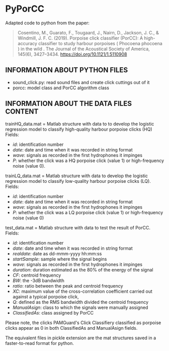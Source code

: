 # PyPorCC

Adapted code to python from the paper: 
> Cosentino, M., Guarato, F., Tougaard, J., Nairn, D., Jackson, J. C., & Windmill, J. F. C. (2019). 
> Porpoise click classifier (PorCC): A high-accuracy classifier to study harbour porpoises ( Phocoena phocoena ) in the wild . 
> The Journal of the Acoustical Society of America, 145(6), 3427–3434. https://doi.org/10.1121/1.5110908


## INFORMATION ABOUT PYTHON FILES
- sound_click.py: read sound files and create click cuttings out of it
- porcc: model class and PorCC algorithm class



## INFORMATION ABOUT THE DATA FILES CONTENT

trainHQ_data.mat = Matlab structure with data to to develop the logistic regression model to classify high-quality harbour porpoise clicks (HQ) 
Fields:
- *id*: identification number
- *date*: date and time when it was recorded in string format 
- *wave*: signals as recorded in the first hydrophones it impinges 
- *P*: whether the click was a HQ porpoise click (value 1) or high-frequency noise (value 0). 


trainLQ_data.mat = Matlab structure with data to develop the logistic regression model to classify low-quality harbour porpoise clicks (LQ). 
Fields:
- *id*: identification number
- *date*: date and time when it was recorded in string format 
- *wave*: signals as recorded in the first hydrophones it impinges 
- *P*: whether the click was a LQ porpoise click (value 1) or high-frequency noise (value 0)


test_data.mat = Matlab structure with data to test the result of PorCC.
Fields: 
- *id*: identification number
- *date*: date and time when it was recorded in string format 
- *realdate*: date as dd-mmm-yyyy hh:mm:ss 
- *startSample*: sample where the signal begins 
- *wave*: signals as recorded in the first hydrophones it impinges 
- *duration*: duration estimated as the 80% of the energy of the signal 
- *CF*: centroid frequency 
- *BW*: the -3dB bandwidth
- *ratio*: ratio between the peak and centroid frequency
- *XC*: maximum value of the cross-correlation coefficient carried out against a typical porpoise click, 
- *Q*: defined as the RMS bandwidth divided the centroid frequency
- *ManualAsign*: class to which the signals were manually assigned
- *ClassifiedAs*: class assigned by PorCC

Please note, the clicks PAMGuard's Click Classifiery classified as porpoise clicks appear as 0 in both ClassifiedAs and ManualAsign fields. 

The equivalent files in pickle extension are the mat structures saved in a faster-to-read format for python. 
